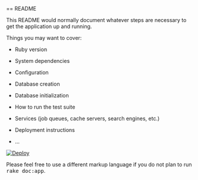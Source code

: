 == README

This README would normally document whatever steps are necessary to get the
application up and running.

Things you may want to cover:

* Ruby version

* System dependencies

* Configuration

* Database creation

* Database initialization

* How to run the test suite

* Services (job queues, cache servers, search engines, etc.)

* Deployment instructions

* ...



[![Deploy](https://www.herokucdn.com/deploy/button.svg)](https://heroku.com/deploy?template=https://github.com/saiyam-gambhir/vue-js)



Please feel free to use a different markup language if you do not plan to run
<tt>rake doc:app</tt>.
